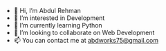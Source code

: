 - 👋 Hi, I’m Abdul Rehman
- 👀 I’m interested in Development
- 🌱 I’m currently learning Python
- 💞️ I’m looking to collaborate on Web Development
- 📫 You can contact me at abdworks75@gmail.com

